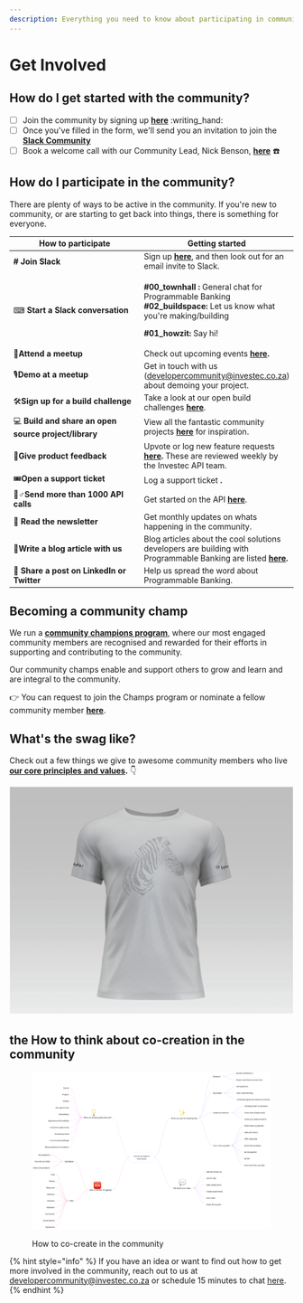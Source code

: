 ```yaml
---
description: Everything you need to know about participating in community
---
```


# Get Involved

## How do I get started with the community?

* [ ] Join the community by signing up [**here**](https://jf18emj1p49.typeform.com/to/RXy7DHSD) :writing\_hand:
* [ ] Once you've filled in the form, we'll send you an invitation to join the [**Slack Community**](https://investec-dev-com.slack.com/archives/C05M7DZD0B1)
* [ ] Book a welcome call with our Community Lead, Nick Benson, [**here**](https://outlook.office365.com/owa/calendar/CommunityWelcomeCalls@investeceu.onmicrosoft.com/bookings/) :telephone:

## How do I participate in the community?

There are plenty of ways to be active in the community. If you're new to community, or are starting to get back into things, there is something for everyone.

<table data-header-hidden data-full-width="false"><thead><tr><th width="325">How to participate</th><th>Getting started</th></tr></thead><tbody><tr><td><strong>#️ Join Slack</strong></td><td>Sign up <a href="https://jf18emj1p49.typeform.com/to/RXy7DHSD"><strong>here</strong></a>, and then look out for an email invite to Slack.</td></tr><tr><td><span data-gb-custom-inline data-tag="emoji" data-code="2328">⌨</span> <strong>Start a Slack conversation</strong></td><td><p><strong>#00_townhall :</strong> General chat for Programmable Banking<br><strong>#02_buildspace:</strong> Let us know what you're making/building</p><p><strong>#01_howzit:</strong> Say hi!</p></td></tr><tr><td><span data-gb-custom-inline data-tag="emoji" data-code="1f355">🍕</span><strong>Attend a meetup</strong></td><td>Check out upcoming events <a href="https://lu.ma/pb-community"><strong>here</strong></a><strong>.</strong></td></tr><tr><td><span data-gb-custom-inline data-tag="emoji" data-code="1f399">🎙</span><strong>Demo at a meetup</strong></td><td>Get in touch with us (<a href="mailto:developercommunity@investec.co.za">developercommunity@investec.co.za</a>) about demoing your project.</td></tr><tr><td><span data-gb-custom-inline data-tag="emoji" data-code="1f6e0">🛠</span><strong>Sign up for a build challenge</strong></td><td>Take a look at our open build challenges <a href="../get-building/build-events/"><strong>here</strong></a>.</td></tr><tr><td><span data-gb-custom-inline data-tag="emoji" data-code="1f4bb">💻</span> <strong>Build and share an open source project/library</strong></td><td>View all the fantastic community projects <a href="https://github.com/Investec-Developer-Community/Community-Projects"><strong>here</strong></a> for inspiration.</td></tr><tr><td><span data-gb-custom-inline data-tag="emoji" data-code="1f64b">🙋</span><strong>Give product feedback</strong></td><td>Upvote or log new feature requests <a href="https://programmable-banking-community.canny.io/"><strong>here</strong></a><strong>.</strong> These are reviewed weekly by the Investec API team.</td></tr><tr><td><span data-gb-custom-inline data-tag="emoji" data-code="1f39f">🎟</span><strong>Open a support ticket</strong></td><td>Log a support ticket <strong>.</strong></td></tr><tr><td><span data-gb-custom-inline data-tag="emoji" data-code="1f3c3-2642">🏃♂</span><strong>Send more than 1000 API calls</strong></td><td>Get started on the API <a href="../get-started/api-quick-start-guide/"><strong>here</strong></a>.</td></tr><tr><td><span data-gb-custom-inline data-tag="emoji" data-code="1f4e9">📩</span> <strong>Read the newsletter</strong></td><td>Get monthly updates on whats happening in the community.</td></tr><tr><td><span data-gb-custom-inline data-tag="emoji" data-code="1f4dc">📜</span><strong>Write a blog article with us</strong></td><td>Blog articles about the cool solutions developers are building with Programmable Banking are listed <a href="blog-posts.md"><strong>here</strong></a><strong>.</strong></td></tr><tr><td><span data-gb-custom-inline data-tag="emoji" data-code="1f4ac">💬</span> <strong>Share a post on LinkedIn or Twitter</strong></td><td>Help us spread the word about Programmable Banking.</td></tr></tbody></table>

## Becoming a community champ

We run a [**community champions program**](http://bit.ly/3JQq9xl), where our most engaged community members are recognised and rewarded for their efforts in supporting and contributing to the community.

Our community champs enable and support others to grow and learn and are integral to the community.

👉 You can request to join the Champs program or nominate a fellow community member [**here**](https://jf18emj1p49.typeform.com/to/w75Wtkts).

## What's the swag like?

Check out a few things we give to awesome community members who live [**our core principles and values**](community-manifesto.md#core-principles-and-values)**.** 👇

![A glimpse of the current Programmable Banking community swag.... with more to come.](<../.gitbook/assets/Screenshot 2024-01-31 at 11.54.33.png>)

## the How to think about co-creation in the community

<figure><img src="../.gitbook/assets/how_to_cocreate_in_community.png" alt="How to co-create in the community"><figcaption><p>How to co-create in the community</p></figcaption></figure>

{% hint style="info" %}
If you have an idea or want to find out how to get more involved in the community, reach out to us at [developercommunity@investec.co.za](mailto:developercommunity@investec.co.za) or schedule 15 minutes to chat [here](https://calendly.com/nick-offerzen/community-welcome-chat?month=2023-06).
{% endhint %}
